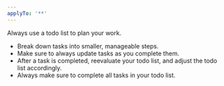 ```yaml
---
applyTo: '**'
---
```

Always use a todo list to plan your work.

- Break down tasks into smaller, manageable steps.
- Make sure to always update tasks as you complete them.
- After a task is completed, reevaluate your todo list, and adjust the todo list accordingly.
- Always make sure to complete all tasks in your todo list.